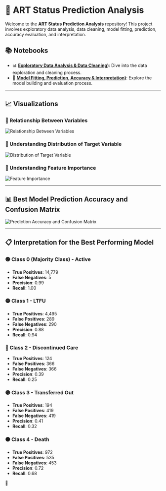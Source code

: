 # 🎯 ART Status Prediction Analysis

Welcome to the **ART Status Prediction Analysis** repository! This project involves exploratory data analysis, data cleaning, model fitting, prediction, accuracy evaluation, and interpretation.

## 📚 Notebooks

- 📊 **[Exploratory Data Analysis & Data Cleaning](https://github.com/victorsomadina/ART-Status-Intake-Prediction-Analysis/blob/main/ART%20prediction-Data%20Exploration.ipynb))**: Dive into the data exploration and cleaning process.
- 🤖 **[Model Fitting, Prediction, Accuracy & Interpretation](https://github.com/victorsomadina/ART-Status-Intake-Prediction-Analysis/blob/main/ART%20prediction%20-%20Model%20Building.ipynb))**: Explore the model building and evaluation process.

---

## 📈 Visualizations

### 🔗 Relationship Between Variables
![Relationship Between Variables](https://github.com/ChristianAliyuda/ART-Status-Prediction-Analysis/assets/91130565/51580496-85d5-418b-9d3f-d7ebb57ba374)

### 🎯 Understanding Distribution of Target Variable
![Distribution of Target Variable](https://github.com/ChristianAliyuda/ART-Status-Prediction-Analysis/assets/91130565/ef1af810-92d8-4852-841d-76c767661470)

### 🌟 Understanding Feature Importance
![Feature Importance](https://github.com/ChristianAliyuda/ART-Status-Prediction-Analysis/assets/91130565/c205d2c1-0ee2-4c05-991c-eb8ad3cb1e18)

---

## 📊 Best Model Prediction Accuracy and Confusion Matrix
![Prediction Accuracy and Confusion Matrix](https://github.com/ChristianAliyuda/ART-Status-Prediction-Analysis/assets/91130565/90133765-74a4-40a7-b171-e744f3e4ca5e)

---

## 📋 Interpretation for the Best Performing Model

### 🟢 Class 0 (Majority Class) - Active
- **True Positives**: 14,779
- **False Negatives**: 5
- **Precision**: 0.99
- **Recall**: 1.00

### 🟡 Class 1 - LTFU
- **True Positives**: 4,495
- **False Positives**: 289
- **False Negatives**: 290
- **Precision**: 0.88
- **Recall**: 0.94

### 🔴 Class 2 - Discontinued Care
- **True Positives**: 124
- **False Positives**: 366
- **False Negatives**: 366
- **Precision**: 0.39
- **Recall**: 0.25

### 🟣 Class 3 - Transferred Out
- **True Positives**: 194
- **False Positives**: 419
- **False Negatives**: 419
- **Precision**: 0.41
- **Recall**: 0.32

### ⚫ Class 4 - Death
- **True Positives**: 972
- **False Positives**: 535
- **False Negatives**: 453
- **Precision**: 0.72
- **Recall**: 0.68

 🚀
 
